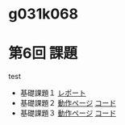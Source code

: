 g031k068
=======
第6回 課題
=======
test
<ul>
	<li>
		基礎課題１
		<a href="http://49.212.46.130/~g031k068/g031k068/kadai6report.html">レポート</a>
	</li>
	<li>
		基礎課題２
		<a href="http://49.212.46.130/~g031k068/g031k068/cake/Mushups/">動作ページ</a>
		<a href="https://github.com/sasaki-takumi/g031k068/blob/master/cake/app/Controller/MushupsController.php">コード</a>
	</li>
	<li>
		基礎課題３
		<a href="">動作ページ</a>
		<a href="">コード</a>
	</li>
</ul>
